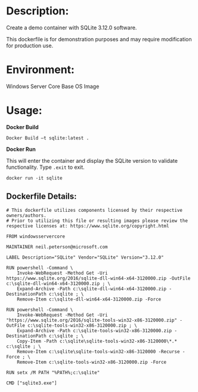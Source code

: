 # Description:

Create a demo container with SQLite 3.12.0 software. 

This dockerfile is for demonstration purposes and may require modification for production use. 

# Environment:

Windows Server Core Base OS Image

# Usage:

**Docker Build**

```
Docker Build –t sqlite:latest .
```

**Docker Run** 

This will enter the container and display the SQLite version to validate functionality. Type `.exit` to exit.

```
docker run -it sqlite
```

## Dockerfile Details:
```
# This dockerfile utilizes components licensed by their respective owners/authors.
# Prior to utilizing this file or resulting images please review the respective licenses at: https://www.sqlite.org/copyright.html

FROM windowsservercore

MAINTAINER neil.peterson@microsoft.com

LABEL Description="SQLite" Vendor="SQLite" Version="3.12.0"

RUN powershell -Command \
	Invoke-WebRequest -Method Get -Uri https://www.sqlite.org/2016/sqlite-dll-win64-x64-3120000.zip -OutFile c:\sqlite-dll-win64-x64-3120000.zip ; \
	Expand-Archive -Path c:\sqlite-dll-win64-x64-3120000.zip -DestinationPath c:\sqlite ; \
	Remove-Item c:\sqlite-dll-win64-x64-3120000.zip -Force

RUN powershell -Command \
	Invoke-WebRequest -Method Get -Uri "https://www.sqlite.org/2016/sqlite-tools-win32-x86-3120000.zip" -OutFile c:\sqlite-tools-win32-x86-3120000.zip ; \
	Expand-Archive -Path c:\sqlite-tools-win32-x86-3120000.zip -DestinationPath c:\sqlite ; \
	Copy-Item -Path c:\sqlite\sqlite-tools-win32-x86-3120000\*.* c:\sqlite ; \
	Remove-Item c:\sqlite\sqlite-tools-win32-x86-3120000 -Recurse -Force ; \
	Remove-Item c:\sqlite-tools-win32-x86-3120000.zip -Force

RUN setx /M PATH "%PATH%;c:\sqlite"

CMD ["sqlite3.exe"]
```


